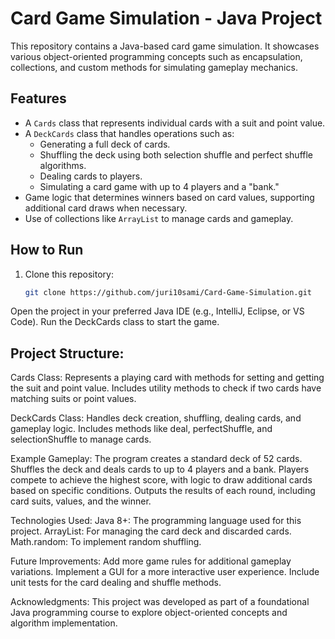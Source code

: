 # Card Game Simulation - Java Project

This repository contains a Java-based card game simulation. It showcases various object-oriented programming concepts such as encapsulation, collections, and custom methods for simulating gameplay mechanics.

## Features
- A `Cards` class that represents individual cards with a suit and point value.
- A `DeckCards` class that handles operations such as:
  - Generating a full deck of cards.
  - Shuffling the deck using both selection shuffle and perfect shuffle algorithms.
  - Dealing cards to players.
  - Simulating a card game with up to 4 players and a "bank."
- Game logic that determines winners based on card values, supporting additional card draws when necessary.
- Use of collections like `ArrayList` to manage cards and gameplay.

## How to Run
1. Clone this repository:
   ```bash
   git clone https://github.com/juri10sami/Card-Game-Simulation.git
Open the project in your preferred Java IDE (e.g., IntelliJ, Eclipse, or VS Code).
Run the DeckCards class to start the game.

## Project Structure:

Cards Class:
Represents a playing card with methods for setting and getting the suit and point value.
Includes utility methods to check if two cards have matching suits or point values.

DeckCards Class:
Handles deck creation, shuffling, dealing cards, and gameplay logic.
Includes methods like deal, perfectShuffle, and selectionShuffle to manage cards.

Example Gameplay:
The program creates a standard deck of 52 cards.
Shuffles the deck and deals cards to up to 4 players and a bank.
Players compete to achieve the highest score, with logic to draw additional cards based on specific conditions.
Outputs the results of each round, including card suits, values, and the winner.

Technologies Used:
Java 8+: The programming language used for this project.
ArrayList: For managing the card deck and discarded cards.
Math.random: To implement random shuffling.

Future Improvements:
Add more game rules for additional gameplay variations.
Implement a GUI for a more interactive user experience.
Include unit tests for the card dealing and shuffle methods.

Acknowledgments:
This project was developed as part of a foundational Java programming course to explore object-oriented concepts and algorithm implementation.







